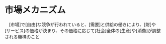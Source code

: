 # 市場メカニズム
　[市場]で[自由]な競争が行われていると、[需要]と供給の働きにより、[財]や[サービス]の価格が決まり、その価格に応じて[社会]全体の[生産]や[消費]が調整される機構のこと
